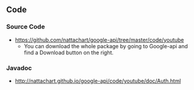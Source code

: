 ## Code

### Source Code
* https://github.com/nattachart/google-api/tree/master/code/youtube
	* You can download the whole package by going to Google-api and find a Download button on the right.

### Javadoc
* http://nattachart.github.io/google-api/code/youtube/doc/Auth.html

